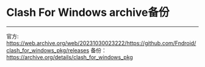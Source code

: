 # Clash For Windows archive备份
---
官方: https://web.archive.org/web/20231030023222/https://github.com/Fndroid/clash_for_windows_pkg/releases
备份：https://archive.org/details/clash_for_windows_pkg